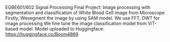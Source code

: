 EGBE601/602 Signal Processing Final Project:
Image processing with segmentation and classification of White Blood Cell image from Microscope
Firstly, Wesegment the image by using SAM model.
We use FFT, DWT for image processing
We fine tune the image classification model from ViT-based model.
Model uploaded to Huggingface: https://huggingface.co/Boom4869
